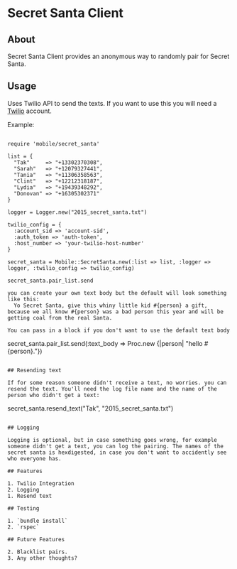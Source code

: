 Secret Santa Client
============

## About

Secret Santa Client provides an anonymous way to randomly pair for Secret Santa.

## Usage

Uses Twilio API to send the texts. If you want to use this you will need a [Twilio](http://www.twilio.com) account.

Example:

```

require 'mobile/secret_santa'

list = {
  "Tak"     => "+13302370308",
  "Sarah"   => "+12079327441",
  "Tania"   => "+11306358563",
  "Clint"   => "+12212318187",
  "Lydia"   => "+19439348292",
  "Donovan" => "+16305302371"
}

logger = Logger.new("2015_secret_santa.txt")

twilio_config = {
  :account_sid => 'account-sid',
  :auth_token => 'auth-token',
  :host_number => 'your-twilio-host-number'
}

secret_santa = Mobile::SecretSanta.new(:list => list, :logger => logger, :twilio_config => twilio_config)

secret_santa.pair_list.send

you can create your own text body but the default will look something like this:
  Yo Secret Santa, give this whiny little kid #{person} a gift, because we all know #{person} was a bad person this year and will be getting coal from the real Santa.

You can pass in a block if you don't want to use the default text body

```
secret_santa.pair_list.send(:text_body => Proc.new {|person| "hello #{person}."})
```

## Resending text

If for some reason someone didn't receive a text, no worries. you can resend the text. You'll need the log file name and the name of the person who didn't get a text:

```
  secret_santa.resend_text("Tak", "2015_secret_santa.txt")
```

## Logging

Logging is optional, but in case something goes wrong, for example someone didn't get a text, you can log the pairing. The names of the secret santa is hexdigested, in case you don't want to accidently see who everyone has.

## Features

1. Twilio Integration
2. Logging
1. Resend text

## Testing

1. `bundle install`
2. `rspec`

## Future Features

2. Blacklist pairs.
3. Any other thoughts?

